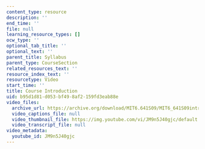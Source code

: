 ```yaml
---
content_type: resource
description: ''
end_time: ''
file: null
learning_resource_types: []
ocw_type: ''
optional_tab_title: ''
optional_text: ''
parent_title: Syllabus
parent_type: CourseSection
related_resources_text: ''
resource_index_text: ''
resourcetype: Video
start_time: ''
title: Course Introduction
uid: b95d1d81-d053-bf49-8af2-159fd3eab88e
video_files:
  archive_url: https://archive.org/download/MIT6.641S09/MIT6_641S09intro_300k.mp4
  video_captions_file: null
  video_thumbnail_file: https://img.youtube.com/vi/JM9n5J40gjc/default.jpg
  video_transcript_file: null
video_metadata:
  youtube_id: JM9n5J40gjc
---
```

